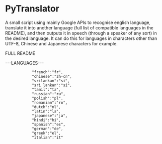 # PyTranslator
A small script using mainly Google APIs to recognise english language, translate it into another language (full list of compatible languages in the README), and then outputs it in speech (through a speaker of any sort) in the desired language. It can do this for languages in characters other than UTF-8, Chinese and Japanese characters for example.

FULL README

---LANGUAGES---

                "french":"fr",
                "chinese":"zh-cn",
                "srilankan":"si",
                "sri lankan":"si",
                "tamil":"ta",
                "russian":"ru",
                "polish":"pl",
                "romanian":"ro",
                "dutch":"nl",
                "latin":"la",
                "japanese":"ja",
                "hindi":"hi",
                "spanish":"es",
                "german":"de",
                "greek":"el",
                "italian":"it"
                

